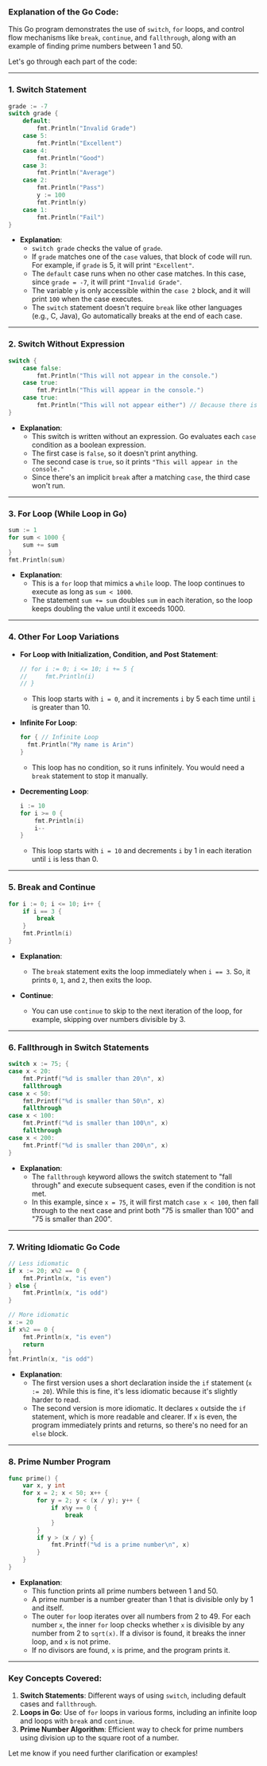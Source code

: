 ### Explanation of the Go Code:

This Go program demonstrates the use of `switch`, `for` loops, and control flow mechanisms like `break`, `continue`, and `fallthrough`, along with an example of finding prime numbers between 1 and 50.

Let's go through each part of the code:

---

### 1. **Switch Statement**

```go
grade := -7
switch grade {
	default:
		fmt.Println("Invalid Grade")
	case 5:
		fmt.Println("Excellent")
	case 4:
		fmt.Println("Good")
	case 3:
		fmt.Println("Average")
	case 2:
		fmt.Println("Pass")
		y := 100
		fmt.Println(y)
	case 1:
		fmt.Println("Fail")
}
```

- **Explanation**:
  - `switch grade` checks the value of `grade`.
  - If `grade` matches one of the `case` values, that block of code will run. For example, if `grade` is 5, it will print `"Excellent"`.
  - The `default` case runs when no other case matches. In this case, since `grade = -7`, it will print `"Invalid Grade"`.
  - The variable `y` is only accessible within the `case 2` block, and it will print `100` when the case executes.
  - The `switch` statement doesn't require `break` like other languages (e.g., C, Java), Go automatically breaks at the end of each case.

---

### 2. **Switch Without Expression**

```go
switch {
	case false:
		fmt.Println("This will not appear in the console.")
	case true:
		fmt.Println("This will appear in the console.")
	case true:
		fmt.Println("This will not appear either") // Because there is an imaginary break here
}
```

- **Explanation**:
  - This switch is written without an expression. Go evaluates each `case` condition as a boolean expression.
  - The first case is `false`, so it doesn't print anything.
  - The second case is `true`, so it prints `"This will appear in the console."`
  - Since there's an implicit `break` after a matching `case`, the third case won't run.

---

### 3. **For Loop (While Loop in Go)**

```go
sum := 1
for sum < 1000 {
	sum += sum
}
fmt.Println(sum)
```

- **Explanation**:
  - This is a `for` loop that mimics a `while` loop. The loop continues to execute as long as `sum < 1000`.
  - The statement `sum += sum` doubles `sum` in each iteration, so the loop keeps doubling the value until it exceeds 1000.

---

### 4. **Other For Loop Variations**

- **For Loop with Initialization, Condition, and Post Statement**:
  ```go
  // for i := 0; i <= 10; i += 5 {
  //     fmt.Println(i)
  // }
  ```
  - This loop starts with `i = 0`, and it increments `i` by 5 each time until `i` is greater than 10.

- **Infinite For Loop**:
  ```go
  for { // Infinite Loop
    fmt.Println("My name is Arin")
  }
  ```
  - This loop has no condition, so it runs infinitely. You would need a `break` statement to stop it manually.

- **Decrementing Loop**:
  ```go
  i := 10
  for i >= 0 {
      fmt.Println(i)
      i--
  }
  ```
  - This loop starts with `i = 10` and decrements `i` by 1 in each iteration until `i` is less than 0.

---

### 5. **Break and Continue**

```go
for i := 0; i <= 10; i++ {
	if i == 3 {
		break
	}
	fmt.Println(i)
}
```

- **Explanation**:
  - The `break` statement exits the loop immediately when `i == 3`. So, it prints `0`, `1`, and `2`, then exits the loop.

- **Continue**:
  - You can use `continue` to skip to the next iteration of the loop, for example, skipping over numbers divisible by 3.

---

### 6. **Fallthrough in Switch Statements**

```go
switch x := 75; {
case x < 20:
	fmt.Printf("%d is smaller than 20\n", x)
	fallthrough
case x < 50:
	fmt.Printf("%d is smaller than 50\n", x)
	fallthrough
case x < 100:
	fmt.Printf("%d is smaller than 100\n", x)
	fallthrough
case x < 200:
	fmt.Printf("%d is smaller than 200\n", x)
}
```

- **Explanation**:
  - The `fallthrough` keyword allows the switch statement to "fall through" and execute subsequent cases, even if the condition is not met.
  - In this example, since `x = 75`, it will first match `case x < 100`, then fall through to the next case and print both "75 is smaller than 100" and "75 is smaller than 200".

---

### 7. **Writing Idiomatic Go Code**

```go
// Less idiomatic
if x := 20; x%2 == 0 {
	fmt.Println(x, "is even")
} else {
	fmt.Println(x, "is odd")
}

// More idiomatic
x := 20
if x%2 == 0 {
	fmt.Println(x, "is even")
	return
}
fmt.Println(x, "is odd")
```

- **Explanation**:
  - The first version uses a short declaration inside the `if` statement (`x := 20`). While this is fine, it's less idiomatic because it's slightly harder to read.
  - The second version is more idiomatic. It declares `x` outside the `if` statement, which is more readable and clearer. If `x` is even, the program immediately prints and returns, so there's no need for an `else` block.

---

### 8. **Prime Number Program**

```go
func prime() {
	var x, y int
	for x = 2; x < 50; x++ {
		for y = 2; y < (x / y); y++ {
			if x%y == 0 {
				break
			}
		}
		if y > (x / y) {
			fmt.Printf("%d is a prime number\n", x)
		}
	}
}
```

- **Explanation**:
  - This function prints all prime numbers between 1 and 50.
  - A prime number is a number greater than 1 that is divisible only by 1 and itself.
  - The outer `for` loop iterates over all numbers from 2 to 49. For each number `x`, the inner `for` loop checks whether `x` is divisible by any number from 2 to `sqrt(x)`. If a divisor is found, it breaks the inner loop, and `x` is not prime.
  - If no divisors are found, `x` is prime, and the program prints it.

---

### Key Concepts Covered:
1. **Switch Statements**: Different ways of using `switch`, including default cases and `fallthrough`.
2. **Loops in Go**: Use of `for` loops in various forms, including an infinite loop and loops with `break` and `continue`.
3. **Prime Number Algorithm**: Efficient way to check for prime numbers using division up to the square root of a number.

Let me know if you need further clarification or examples!